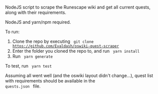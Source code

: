 NodeJS script to scrape the Runescape wiki and get all current quests, along with their requirements.

NodeJS and yarn/npm required.

To run:
1. Clone the repo by executing <code> git clone https://github.com/Evaldash/oswiki-quest-scraper </code>
2. Enter the folder you cloned the repo to, and run <code> yarn install </code>
3. Run <code> yarn generate </code>

To test, run <code> yarn test </code>

Assuming all went well (and the oswiki layout didn't change...), quest list with requirements should be available in the <code> quests.json </code> file.